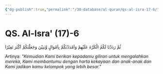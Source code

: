 ```yaml
---
{"dg-publish":true,"permalink":"/30-database/al-quran/qs-al-isra-17-6/"}
---
```



# QS. Al-Isra' (17)-6
ثُمَّ رَدَدْنَا لَكُمُ الْكَرَّةَ عَلَيْهِمْ وَاَمْدَدْنٰكُمْ بِاَمْوَالٍ وَّبَنِيْنَ وَجَعَلْنٰكُمْ اَكْثَرَ نَفِيْرًا

Artinya: *"Kemudian Kami berikan kepadamu giliran untuk mengalahkan mereka, Kami membantumu dengan harta kekayaan dan anak-anak dan Kami jadikan kamu kelompok yang lebih besar."*
